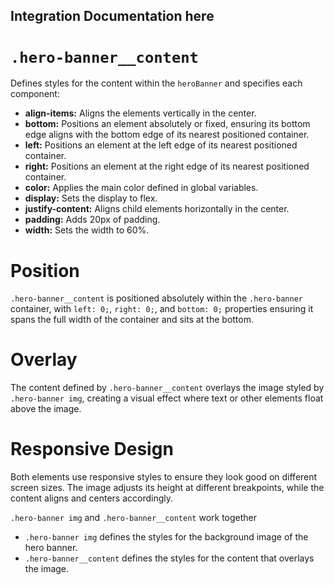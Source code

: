 ## Integration Documentation here
# `.hero-banner__content`

Defines styles for the content within the `heroBanner` and specifies each component:

- **align-items:** Aligns the elements vertically in the center.
- **bottom:** Positions an element absolutely or fixed, ensuring its bottom edge aligns with the bottom edge of its nearest positioned container.
- **left:** Positions an element at the left edge of its nearest positioned container.
- **right:** Positions an element at the right edge of its nearest positioned container.
- **color:** Applies the main color defined in global variables.
- **display:** Sets the display to flex.
- **justify-content:** Aligns child elements horizontally in the center.
- **padding:** Adds 20px of padding.
- **width:** Sets the width to 60%.

# Position

`.hero-banner__content` is positioned absolutely within the `.hero-banner` container, with `left: 0;`, `right: 0;`, and `bottom: 0;` properties ensuring it spans the full width of the container and sits at the bottom.

# Overlay

The content defined by `.hero-banner__content` overlays the image styled by `.hero-banner img`, creating a visual effect where text or other elements float above the image.

# Responsive Design

Both elements use responsive styles to ensure they look good on different screen sizes. The image adjusts its height at different breakpoints, while the content aligns and centers accordingly.

`.hero-banner img` and `.hero-banner__content` work together

- `.hero-banner img` defines the styles for the background image of the hero banner.
- `.hero-banner__content` defines the styles for the content that overlays the image.
